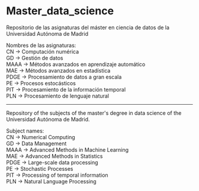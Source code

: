 # Master_data_science
Repositorio de las asignaturas del máster en ciencia de datos de la Universidad Autónoma de Madrid 

Nombres de las asignaturas: \
CN -> Computación numérica \
GD -> Gestión de datos \
MAAA -> Métodos avanzados en aprendizaje automático \
MAE -> Métodos avanzados en estadística \
PDGE -> Procesamiento de datos a gran escala \
PE -> Procesos estocásticos \
PIT -> Procesamiento de la información temporal \
PLN -> Procesamiento de lenguaje natural 

---

Repository of the subjects of the master's degree in data science of the Universidad Autónoma de Madrid. 

Subject names: \
CN -> Numerical Computing \
GD -> Data Management \
MAAA -> Advanced Methods in Machine Learning \
MAE -> Advanced Methods in Statistics \
PDGE -> Large-scale data processing \
PE -> Stochastic Processes \
PIT -> Processing of temporal information \
PLN -> Natural Language Processing 
